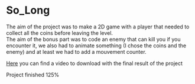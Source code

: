 # So_Long

The aim of the project was to make a 2D game with a player that needed to collect all the coins before leaving the level.  
The aim of the bonus part was to code an enemy that can kill you if you encounter it, we also had to animate something (I chose the coins and the enemy) and at least we had to add a mouvement counter.  

[Here](https://github.com/IgorDeSpi/19_So_Long/blob/main/img%20with%20bg/level1.mov) you can find a video to download with the final result of the project

Project finished 125%
